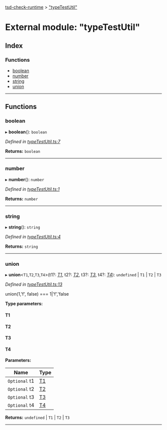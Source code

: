 [tsd-check-runtime](../README.md) > ["typeTestUtil"](../modules/_typetestutil_.md)

# External module: "typeTestUtil"

## Index

### Functions

* [boolean](_typetestutil_.md#boolean)
* [number](_typetestutil_.md#number)
* [string](_typetestutil_.md#string)
* [union](_typetestutil_.md#union)

---

## Functions

<a id="boolean"></a>

###  boolean

▸ **boolean**(): `boolean`

*Defined in [typeTestUtil.ts:7](https://github.com/cancerberoSgx/tsd-check-runtime/blob/14a8bce/src/typeTestUtil.ts#L7)*

**Returns:** `boolean`

___
<a id="number"></a>

###  number

▸ **number**(): `number`

*Defined in [typeTestUtil.ts:1](https://github.com/cancerberoSgx/tsd-check-runtime/blob/14a8bce/src/typeTestUtil.ts#L1)*

**Returns:** `number`

___
<a id="string"></a>

###  string

▸ **string**(): `string`

*Defined in [typeTestUtil.ts:4](https://github.com/cancerberoSgx/tsd-check-runtime/blob/14a8bce/src/typeTestUtil.ts#L4)*

**Returns:** `string`

___
<a id="union"></a>

###  union

▸ **union**<`T1`,`T2`,`T3`,`T4`>(t1?: *[T1]()*, t2?: *[T2]()*, t3?: *[T3]()*, t4?: *[T4]()*): `undefined` \| `T1` \| `T2` \| `T3`

*Defined in [typeTestUtil.ts:13](https://github.com/cancerberoSgx/tsd-check-runtime/blob/14a8bce/src/typeTestUtil.ts#L13)*

union(1,'f', false) === 1\|'f','false

**Type parameters:**

#### T1 
#### T2 
#### T3 
#### T4 
**Parameters:**

| Name | Type |
| ------ | ------ |
| `Optional` t1 | [T1]() |
| `Optional` t2 | [T2]() |
| `Optional` t3 | [T3]() |
| `Optional` t4 | [T4]() |

**Returns:** `undefined` \| `T1` \| `T2` \| `T3`

___

